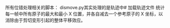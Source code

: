 所有位错处理相关的脚本：
dismove.py其实处理的是轨迹中# 加载轨迹文件 统计每一帧中所有原子的最大和最小 X 位置，并各自减去一个参考原子的 X 坐标，以消除由于剪切变形引起的整体平移效应。
